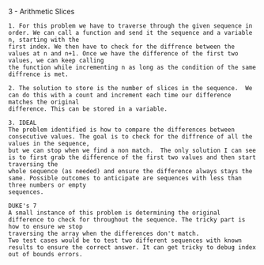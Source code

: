 3 - Arithmetic Slices

    1. For this problem we have to traverse through the given sequence in order. We can call a function and send it the sequence and a variable n, starting with the
    first index. We then have to check for the diffrence between the values at n and n+1. Once we have the difference of the first two values, we can keep calling
    the function while incrementing n as long as the condition of the same diffrence is met.

    2. The solution to store is the number of slices in the sequence.  We can do this with a count and increment each time our difference matches the original
    difference. This can be stored in a variable.

    3. IDEAL
    The problem identified is how to compare the differences between consecutive values. The goal is to check for the diffrence of all the values in the sequence,
    but we can stop when we find a non match.  The only solution I can see is to first grab the difference of the first two values and then start traversing the
    whole sequence (as needed) and ensure the difference always stays the same. Possible outcomes to anticipate are sequences with less than three numbers or empty
    sequences.

    DUKE's 7
    A small instance of this problem is determining the original difference to check for throughout the sequence. The tricky part is how to ensure we stop
    traversing the array when the differences don't match.
    Two test cases would be to test two different sequences with known results to ensure the correct answer. It can get tricky to debug index out of bounds errors.
